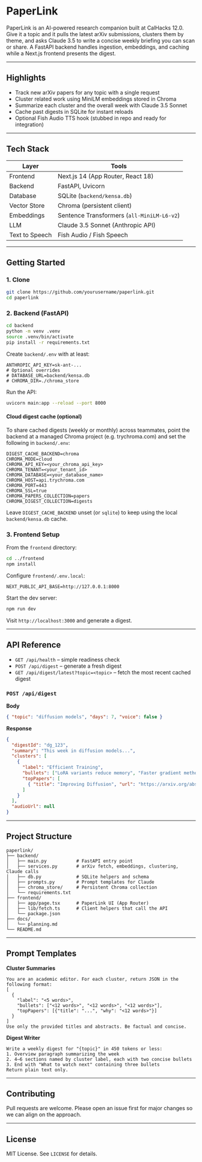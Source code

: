 # PaperLink

PaperLink is an AI-powered research companion built at CalHacks 12.0. Give it a topic and it pulls the latest arXiv submissions, clusters them by theme, and asks Claude 3.5 to write a concise weekly briefing you can scan or share. A FastAPI backend handles ingestion, embeddings, and caching while a Next.js frontend presents the digest.

---

## Highlights

- Track new arXiv papers for any topic with a single request
- Cluster related work using MiniLM embeddings stored in Chroma
- Summarize each cluster and the overall week with Claude 3.5 Sonnet
- Cache past digests in SQLite for instant reloads
- Optional Fish Audio TTS hook (stubbed in repo and ready for integration)

---

## Tech Stack

| Layer | Tools |
|-------|-------|
| Frontend | Next.js 14 (App Router, React 18) |
| Backend | FastAPI, Uvicorn |
| Database | SQLite (`backend/kensa.db`) |
| Vector Store | Chroma (persistent client) |
| Embeddings | Sentence Transformers (`all-MiniLM-L6-v2`) |
| LLM | Claude 3.5 Sonnet (Anthropic API) |
| Text to Speech | Fish Audio / Fish Speech|

---

## Getting Started

### 1. Clone
```bash
git clone https://github.com/yourusername/paperlink.git
cd paperlink
```

### 2. Backend (FastAPI)
```bash
cd backend
python -m venv .venv
source .venv/bin/activate
pip install -r requirements.txt
```

Create `backend/.env` with at least:
```
ANTHROPIC_API_KEY=sk-ant-...
# Optional overrides
# DATABASE_URL=backend/kensa.db
# CHROMA_DIR=./chroma_store
```

Run the API:
```bash
uvicorn main:app --reload --port 8000
```

#### Cloud digest cache (optional)
To share cached digests (weekly or monthly) across teammates, point the backend at a managed Chroma project (e.g. trychroma.com) and set the following in `backend/.env`:

```
DIGEST_CACHE_BACKEND=chroma
CHROMA_MODE=cloud
CHROMA_API_KEY=<your_chroma_api_key>
CHROMA_TENANT=<your_tenant_id>
CHROMA_DATABASE=<your_database_name>
CHROMA_HOST=api.trychroma.com   
CHROMA_PORT=443
CHROMA_SSL=true
CHROMA_PAPERS_COLLECTION=papers
CHROMA_DIGEST_COLLECTION=digests
```

Leave `DIGEST_CACHE_BACKEND` unset (or `sqlite`) to keep using the local `backend/kensa.db` cache.

### 3. Frontend Setup
From the `frontend` directory:
```bash
cd ../frontend
npm install
```

Configure `frontend/.env.local`:
```
NEXT_PUBLIC_API_BASE=http://127.0.0.1:8000
```

Start the dev server:
```bash
npm run dev
```

Visit `http://localhost:3000` and generate a digest.

---

## API Reference

- `GET /api/health` – simple readiness check  
- `POST /api/digest` – generate a fresh digest  
- `GET /api/digest/latest?topic=<topic>` – fetch the most recent cached digest

### `POST /api/digest`

**Body**
```json
{ "topic": "diffusion models", "days": 7, "voice": false }
```

**Response**
```json
{
  "digestId": "dg_123",
  "summary": "This week in diffusion models...",
  "clusters": [
    {
      "label": "Efficient Training",
      "bullets": ["LoRA variants reduce memory", "Faster gradient methods"],
      "topPapers": [
        { "title": "Improving Diffusion", "url": "https://arxiv.org/abs/2501.12345", "why": "Parameter-efficient finetuning" }
      ]
    }
  ],
  "audioUrl": null
}
```

---

## Project Structure

```
paperlink/
├── backend/
│   ├── main.py           # FastAPI entry point
│   ├── services.py       # arXiv fetch, embeddings, clustering, Claude calls
│   ├── db.py             # SQLite helpers and schema
│   ├── prompts.py        # Prompt templates for Claude
│   ├── chroma_store/     # Persistent Chroma collection
│   └── requirements.txt
├── frontend/
│   ├── app/page.tsx      # PaperLink UI (App Router)
│   ├── lib/fetch.ts      # Client helpers that call the API
│   └── package.json
├── docs/
│   └── planning.md
└── README.md
```

---

## Prompt Templates

**Cluster Summaries**
```
You are an academic editor. For each cluster, return JSON in the following format:
[
  {
    "label": "<5 words>",
    "bullets": ["<12 words>", "<12 words>", "<12 words>"],
    "topPapers": [{"title": "...", "why": "<12 words>"}]
  }
]
Use only the provided titles and abstracts. Be factual and concise.
```

**Digest Writer**
```
Write a weekly digest for "{topic}" in 450 tokens or less:
1. Overview paragraph summarizing the week
2. 4–6 sections named by cluster label, each with two concise bullets
3. End with "What to watch next" containing three bullets
Return plain text only.
```

---

## Contributing

Pull requests are welcome. Please open an issue first for major changes so we can align on the approach.

---

## License

MIT License. See `LICENSE` for details.
